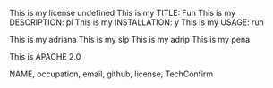 
This is my license undefined
This is my TITLE: Fun
This is my DESCRIPTION: pl
This is my INSTALLATION: y
This is my USAGE: run

This is my adriana
This is my slp
This is my adrip
This is my pena

This is APACHE 2.0

NAME, occupation, email, github, license, TechConfirm

